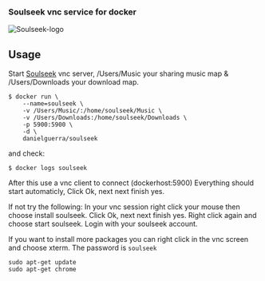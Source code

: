 ### Soulseek vnc service for docker

![Soulseek-logo](http://www.slsknet.org/news/sites/default/files/slsk_bird.jpg)

## Usage

Start [Soulseek](http://www.slsknet.org/) vnc server,  /Users/Music your sharing music map & /Users/Downloads your download map.

```
$ docker run \
    --name=soulseek \
    -v /Users/Music/:/home/soulseek/Music \
    -v /Users/Downloads:/home/soulseek/Downloads \
    -p 5900:5900 \
    -d \
    danielguerra/soulseek
```

and check:
```
$ docker logs soulseek
```

After this use a vnc client to connect (dockerhost:5900)
Everything should start automaticly, Click Ok, next next finish yes.

If not try the following:
In your vnc session right click your mouse then choose install soulseek.
Click Ok, next next finish yes.
Right click again and choose start soulseek.
Login with your soulseek account.

If you want to install more packages you can right click in the vnc screen
and choose xterm. The password is `soulseek`

```
sudo apt-get update
sudo apt-get chrome
```
